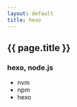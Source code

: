 ```yaml
---
layout: default
title: hexo
---
```


## {{ page.title }} ##
### hexo, node.js ###
* nvm
* npm
* hexo

